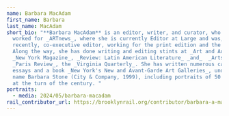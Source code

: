 ```yaml
---
name: Barbara MacAdam
first_name: Barbara
last_name: MacAdam
short_bio: "**Barbara MacAdam** is an editor, writer, and curator, who has long
  worked for _ARTnews_, where she is currently Editor at Large and was, until
  recently, co-executive editor, working for the print edition and the website.
  Along the way, she has done writing and editing stints at _Art and Auction_,
  _New York Magazine_, _Review: Latin American Literature_ _and_  _Arts,_ the
  _Paris Review_, the _Virginia Quarterly_. She has written numerous catalogue
  essays and a book _New York's New and Avant-Garde Art Galleries_, under the
  name Barbara Stone (City & Company, 1999), including portraits of 50 galleries
  at the turn of the century. "
portraits:
  - media: 2024/05/barbara-macadam
rail_contributor_url: https://brooklynrail.org/contributor/barbara-a-macadam
---
```

